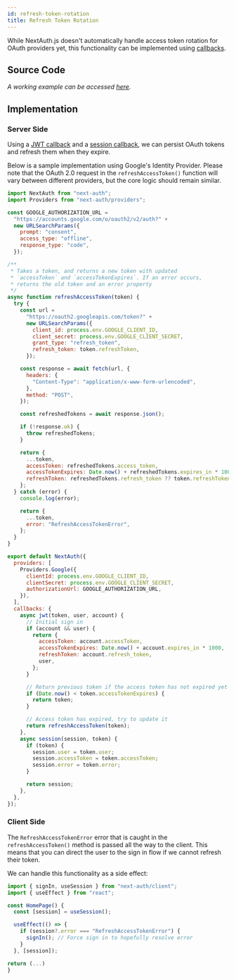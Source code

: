 ```yaml
---
id: refresh-token-rotation
title: Refresh Token Rotation
---
```


While NextAuth.js doesn't automatically handle access token rotation for OAuth providers yet, this functionality can be implemented using [callbacks](https://next-auth.js.org/configuration/callbacks).

## Source Code

_A working example can be accessed [here](https://github.com/lawrencecchen/next-auth-refresh-tokens)._

## Implementation

### Server Side

Using a [JWT callback](https://next-auth.js.org/configuration/callbacks#jwt-callback) and a [session callback](https://next-auth.js.org/configuration/callbacks#session-callback), we can persist OAuth tokens and refresh them when they expire.

Below is a sample implementation using Google's Identity Provider. Please note that the OAuth 2.0 request in the `refreshAccessToken()` function will vary between different providers, but the core logic should remain similar.

```js title="pages/auth/[...nextauth.js]"
import NextAuth from "next-auth";
import Providers from "next-auth/providers";

const GOOGLE_AUTHORIZATION_URL =
  "https://accounts.google.com/o/oauth2/v2/auth?" +
  new URLSearchParams({
    prompt: "consent",
    access_type: "offline",
    response_type: "code",
  });

/**
 * Takes a token, and returns a new token with updated
 * `accessToken` and `accessTokenExpires`. If an error occurs,
 * returns the old token and an error property
 */
async function refreshAccessToken(token) {
  try {
    const url =
      "https://oauth2.googleapis.com/token?" +
      new URLSearchParams({
        client_id: process.env.GOOGLE_CLIENT_ID,
        client_secret: process.env.GOOGLE_CLIENT_SECRET,
        grant_type: "refresh_token",
        refresh_token: token.refreshToken,
      });

    const response = await fetch(url, {
      headers: {
        "Content-Type": "application/x-www-form-urlencoded",
      },
      method: "POST",
    });

    const refreshedTokens = await response.json();

    if (!response.ok) {
      throw refreshedTokens;
    }

    return {
      ...token,
      accessToken: refreshedTokens.access_token,
      accessTokenExpires: Date.now() + refreshedTokens.expires_in * 1000,
      refreshToken: refreshedTokens.refresh_token ?? token.refreshToken, // Fall back to old refresh token
    };
  } catch (error) {
    console.log(error);

    return {
      ...token,
      error: "RefreshAccessTokenError",
    };
  }
}

export default NextAuth({
  providers: [
    Providers.Google({
      clientId: process.env.GOOGLE_CLIENT_ID,
      clientSecret: process.env.GOOGLE_CLIENT_SECRET,
      authorizationUrl: GOOGLE_AUTHORIZATION_URL,
    }),
  ],
  callbacks: {
    async jwt(token, user, account) {
      // Initial sign in
      if (account && user) {
        return {
          accessToken: account.accessToken,
          accessTokenExpires: Date.now() + account.expires_in * 1000,
          refreshToken: account.refresh_token,
          user,
        };
      }

      // Return previous token if the access token has not expired yet
      if (Date.now() < token.accessTokenExpires) {
        return token;
      }

      // Access token has expired, try to update it
      return refreshAccessToken(token);
    },
    async session(session, token) {
      if (token) {
        session.user = token.user;
        session.accessToken = token.accessToken;
        session.error = token.error;
      }

      return session;
    },
  },
});
```

### Client Side

The `RefreshAccessTokenError` error that is caught in the `refreshAccessToken()` method is passed all the way to the client. This means that you can direct the user to the sign in flow if we cannot refresh their token.

We can handle this functionality as a side effect:

```js title="pages/auth/[...nextauth.js]"
import { signIn, useSession } from "next-auth/client";
import { useEffect } from "react";

const HomePage() {
  const [session] = useSession();

  useEffect(() => {
    if (session?.error === "RefreshAccessTokenError") {
      signIn(); // Force sign in to hopefully resolve error
    }
  }, [session]);

return (...)
}
```
